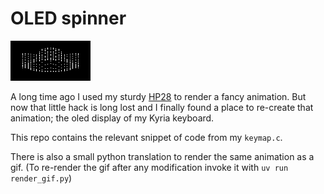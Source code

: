 # OLED spinner

![screenshot](/anim.gif)

A long time ago I used my sturdy [HP28](https://en.wikipedia.org/wiki/HP-28_series) to render a fancy animation.
But now that little hack is long lost and I finally found a place to re-create that animation; the oled display of my
Kyria keyboard.

This repo contains the relevant snippet of code from my `keymap.c`.

There is also a small python translation to render the same animation as a gif. (To re-render the gif after any
modification invoke it with `uv run render_gif.py`)

